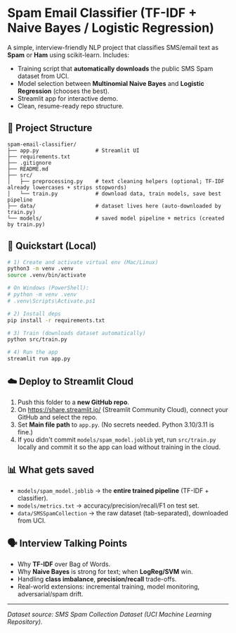 # Spam Email Classifier (TF-IDF + Naive Bayes / Logistic Regression)

A simple, interview-friendly NLP project that classifies SMS/email text as **Spam** or **Ham** using scikit-learn.
Includes:
- Training script that **automatically downloads** the public SMS Spam dataset from UCI.
- Model selection between **Multinomial Naive Bayes** and **Logistic Regression** (chooses the best).
- Streamlit app for interactive demo.
- Clean, resume-ready repo structure.

## 🧱 Project Structure
```
spam-email-classifier/
├── app.py                  # Streamlit UI
├── requirements.txt
├── .gitignore
├── README.md
├── src/
│   ├── preprocessing.py    # text cleaning helpers (optional; TF-IDF already lowercases + strips stopwords)
│   └── train.py            # download data, train models, save best pipeline
├── data/                   # dataset lives here (auto-downloaded by train.py)
└── models/                 # saved model pipeline + metrics (created by train.py)
```

## 🚀 Quickstart (Local)
```bash
# 1) Create and activate virtual env (Mac/Linux)
python3 -m venv .venv
source .venv/bin/activate

# On Windows (PowerShell):
# python -m venv .venv
# .venv\Scripts\Activate.ps1

# 2) Install deps
pip install -r requirements.txt

# 3) Train (downloads dataset automatically)
python src/train.py

# 4) Run the app
streamlit run app.py
```

## ☁️ Deploy to Streamlit Cloud
1. Push this folder to a **new GitHub repo**.
2. On https://share.streamlit.io/ (Streamlit Community Cloud), connect your GitHub and select the repo.
3. Set **Main file path** to `app.py`. (No secrets needed. Python 3.10/3.11 is fine.)
4. If you didn't commit `models/spam_model.joblib` yet, run `src/train.py` locally and commit it so the app can load without training in the cloud.

## 📊 What gets saved
- `models/spam_model.joblib` → the **entire trained pipeline** (TF-IDF + classifier).
- `models/metrics.txt` → accuracy/precision/recall/F1 on test set.
- `data/SMSSpamCollection` → the raw dataset (tab-separated), downloaded from UCI.

## 🗣️ Interview Talking Points
- Why **TF-IDF** over Bag of Words.
- Why **Naive Bayes** is strong for text; when **LogReg/SVM** win.
- Handling **class imbalance**, **precision/recall** trade-offs.
- Real-world extensions: incremental training, model monitoring, adversarial/spam drift.

---

*Dataset source: SMS Spam Collection Dataset (UCI Machine Learning Repository).*

